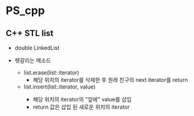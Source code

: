 # PS_cpp

## C++ STL list
- double LinkedList

- 헷갈리는 메소드
  - list.erase(list::iterator)
    - 해당 위치의 iterator를 삭제한 후 원래 친구의 next iterator를 return
  - list.insert(list::iterator, <T> value)
    - 해당 위치의 iterator의 "앞에" value를 삽입
    - return 값은 삽입 된 새로운 위치의 iterator
